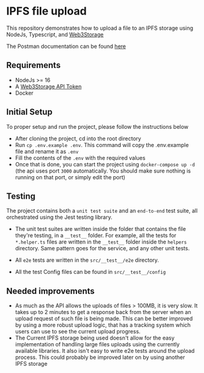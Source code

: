 # IPFS file upload

This repository demonstrates how to upload a file to an IPFS storage using NodeJs, Typescript, and [Web3Storage](https://web3.storage/docs/)

The Postman documentation can be found [here](https://documenter.getpostman.com/view/8405540/2s9YXfaNdG)

## Requirements

- NodeJs >= 16
- A [Web3Storage API Token](https://web3.storage/docs/#get-an-api-token)
- Docker

## Initial Setup

To proper setup and run the project, please follow the instructions below

- After cloning the project, cd into the root directory
- Run ```cp .env.example .env```. This command will copy the .env.example file and rename it as `.env`
- Fill the contents of the `.env` with the required values
- Once that is done, you can start the project using `docker-compose up -d` (the api uses port `3000` automatically. You should make sure nothing is running on that port, or simply edit the port)

## Testing

The project contains both a `unit test suite` and an `end-to-end` test suite, all orchestrated using the Jest testing library.

- The unit test suites are written inside the folder that contains the file they're testing, in a `__test__` folder. For example, all the tests  for `*.helper.ts` files are written in the `__test__` folder inside the `helpers` directory. Same pattern goes for the service, and any other unit tests.

- All `e2e` tests are written in the `src/__test__/e2e` directory.
- All the test Config files can be found in `src/__test__/config`

## Needed improvements

- As much as the API allows the uploads of files > 100MB, it is very slow. It takes up to 2 minutes to get a response back from the server when an upload request
of such file is being made. This can be better improved by using a more robust upload logic, that has a tracking system which users can use to see the current upload progress.
- The Current IPFS storage being used doesn't allow for the easy implementation of handling large files uploads using the currently available libraries. It also isn't easy to write e2e tests around the upload process. This could probably be improved later on by using another IPFS storage
